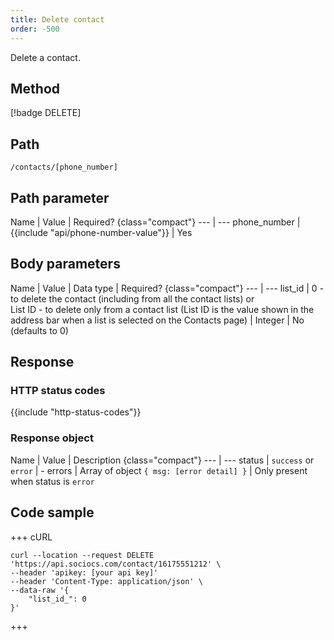 ```yaml
---
title: Delete contact
order: -500
---
```


Delete a contact.

## Method

[!badge DELETE]

## Path

`/contacts/[phone_number]`

## Path parameter

Name | Value | Required? {class="compact"}
--- | ---
phone_number | {{include "api/phone-number-value"}} | Yes

## Body parameters

Name | Value | Data type | Required? {class="compact"}
--- | ---
list_id | 0 - to delete the contact (including from all the contact lists) or <br/> List ID - to delete only from a contact list (List ID is the value shown in the address bar when a list is selected on the Contacts page)  | Integer | No (defaults to 0)

## Response

### HTTP status codes

{{include "http-status-codes"}}

### Response object

Name | Value | Description {class="compact"}
--- | ---
status | `success` or `error` | -
errors | Array of object `{ msg: [error detail] }` | Only present when status is `error`

## Code sample

+++ cURL

```shell
curl --location --request DELETE 'https://api.sociocs.com/contact/16175551212' \
--header 'apikey: [your api key]'
--header 'Content-Type: application/json' \
--data-raw '{
    "list_id_": 0
}'
```

+++

